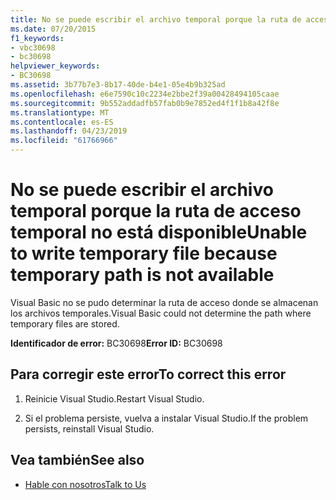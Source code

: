 ```yaml
---
title: No se puede escribir el archivo temporal porque la ruta de acceso temporal no está disponible
ms.date: 07/20/2015
f1_keywords:
- vbc30698
- bc30698
helpviewer_keywords:
- BC30698
ms.assetid: 3b77b7e3-8b17-40de-b4e1-05e4b9b325ad
ms.openlocfilehash: e6e7590c10c2234e2bbe2f39a00428494105caae
ms.sourcegitcommit: 9b552addadfb57fab0b9e7852ed4f1f1b8a42f8e
ms.translationtype: MT
ms.contentlocale: es-ES
ms.lasthandoff: 04/23/2019
ms.locfileid: "61766966"
---
```

# <a name="unable-to-write-temporary-file-because-temporary-path-is-not-available"></a><span data-ttu-id="e284c-102">No se puede escribir el archivo temporal porque la ruta de acceso temporal no está disponible</span><span class="sxs-lookup"><span data-stu-id="e284c-102">Unable to write temporary file because temporary path is not available</span></span>
<span data-ttu-id="e284c-103">Visual Basic no se pudo determinar la ruta de acceso donde se almacenan los archivos temporales.</span><span class="sxs-lookup"><span data-stu-id="e284c-103">Visual Basic could not determine the path where temporary files are stored.</span></span>  
  
 <span data-ttu-id="e284c-104">**Identificador de error:** BC30698</span><span class="sxs-lookup"><span data-stu-id="e284c-104">**Error ID:** BC30698</span></span>  
  
## <a name="to-correct-this-error"></a><span data-ttu-id="e284c-105">Para corregir este error</span><span class="sxs-lookup"><span data-stu-id="e284c-105">To correct this error</span></span>  
  
1. <span data-ttu-id="e284c-106">Reinicie Visual Studio.</span><span class="sxs-lookup"><span data-stu-id="e284c-106">Restart Visual Studio.</span></span>  
  
2. <span data-ttu-id="e284c-107">Si el problema persiste, vuelva a instalar Visual Studio.</span><span class="sxs-lookup"><span data-stu-id="e284c-107">If the problem persists, reinstall Visual Studio.</span></span>  
  
## <a name="see-also"></a><span data-ttu-id="e284c-108">Vea también</span><span class="sxs-lookup"><span data-stu-id="e284c-108">See also</span></span>

- [<span data-ttu-id="e284c-109">Hable con nosotros</span><span class="sxs-lookup"><span data-stu-id="e284c-109">Talk to Us</span></span>](/visualstudio/ide/talk-to-us)
